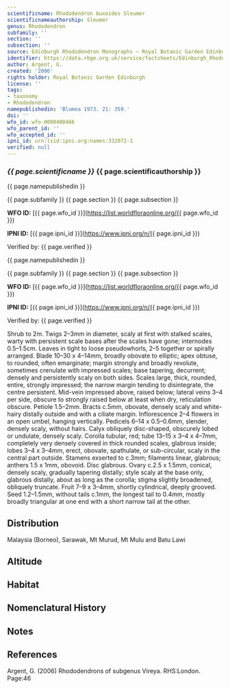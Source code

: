 ```yaml
---
scientificname: Rhododendron buxoides Sleumer
scientificnameauthorship: Sleumer
genus: Rhododendron
subfamily: ''
section: ''
subsection: ''
source: Edinburgh Rhododendron Monographs – Royal Botanic Garden Edinburgh
identifier: https://data.rbge.org.uk/service/factsheets/Edinburgh_Rhododendron_Monographs.xhtml
author: Argent, G.
created: '2006'
rights holder: Royal Botanic Garden Edinburgh
license: ''
tags:
- taxonomy
- Rhododendron
namepublishedin: 'Blumea 1973. 21: 359.'
doi: ''
wfo_id: wfo-0000400466
wfo_parent_id: ''
wfo_accepted_id: ''
ipni_id: urn:lsid:ipni.org:names:332072-1
verified: null
---
```

### _{{ page.scientificname }}_ {{ page.scientificauthorship }}
 {{ page.namepublishedin }}

{{ page.subfamily }} {{ page.section }} {{ page.subsection }}

**WFO ID:** [{{ page.wfo_id }}](https://list.worldfloraonline.org/{{ page.wfo_id }})

**IPNI ID:** [{{ page.ipni_id }}](https://www.ipni.org/n/{{ page.ipni_id }})

Verified by: {{ page.verified }}

 {{ page.namepublishedin }}

{{ page.subfamily }} {{ page.section }} {{ page.subsection }}

**WFO ID:** [{{ page.wfo_id }}](https://list.worldfloraonline.org/{{ page.wfo_id }})

**IPNI ID:** [{{ page.ipni_id }}](https://www.ipni.org/n/{{ page.ipni_id }})

Verified by: {{ page.verified }}



Shrub to 2m. Twigs 2–3mm in diameter, scaly at first with stalked scales, warty with persistent scale bases after the scales have gone; internodes 0.5–1.5cm. Leaves in tight to loose pseudowhorls, 2–5 together or spirally arranged. Blade 10–30 x 4–14mm, broadly obovate to elliptic; apex obtuse, to rounded, often emarginate; margin strongly and broadly revolute, sometimes crenulate with impressed scales; base tapering, decurrent; densely and persistently scaly on both sides. Scales large, thick, rounded, entire, strongly impressed; the narrow margin tending to disintegrate, the centre persistent. Mid-vein impressed above, raised below; lateral veins 3–4 per side, obscure to strongly raised below at least when dry, reticulation obscure. Petiole 1.5–2mm. Bracts c.5mm, obovate, densely scaly and white-hairy distally outside and with a ciliate margin. Inflorescence 2–4 flowers in an open umbel, hanging vertically. Pedicels 6–14 x 0.5–0.6mm, slender, densely scaly, without hairs. Calyx obliquely disc-shaped, obscurely lobed or undulate, densely scaly. Corolla tubular, red; tube 13–15 x 3–4 x 4–7mm, completely very densely covered in thick rounded scales, glabrous inside; lobes 3–4 x 3–4mm, erect, obovate, spathulate, or sub-circular, scaly in the central part outside. Stamens exserted to c.3mm; filaments linear, glabrous; anthers 1.5 x 1mm, obovoid. Disc glabrous. Ovary c.2.5 x 1.5mm, conical, densely scaly, gradually tapering distally; style scaly at the base only, glabrous distally, about as long as the corolla; stigma slightly broadened, obliquely truncate. Fruit 7–9 x 3–4mm, shortly cylindrical, deeply grooved. Seed 1.2–1.5mm, without tails c.1mm, the longest tail to 0.4mm, mostly broadly triangular at one end with a short narrow tail at the other.

## Distribution
Malaysia (Borneo), Sarawak, Mt Murud, Mt Mulu and Batu Lawi

## Altitude


## Habitat


## Nomenclatural History

                       
## Notes


## References

Argent, G. (2006) Rhododendrons of subgenus Vireya. RHS:London. Page:46
